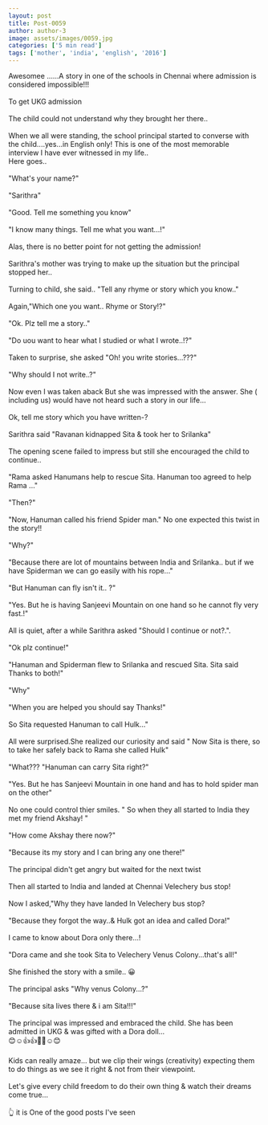 ```yaml
---
layout: post
title: Post-0059
author: author-3
image: assets/images/0059.jpg
categories: ['5 min read']
tags: ['mother', 'india', 'english', '2016']
---
```

Awesomee ......A story in one of the schools in Chennai where admission is considered impossible!!!  <br>
   <br>
 To get UKG admission  <br>
   <br>
 The child could not understand why they brought her there..  <br>
   <br>
 When we all were standing, the school principal started to converse with the child....yes...in English only! This is one of the most memorable interview I have ever witnessed in my life..  <br>
 Here goes..  <br>
   <br>
 "What's your name?"  <br>
   <br>
 "Sarithra"  <br>
   <br>
 "Good. Tell me something you know"  <br>
   <br>
 "I know many things. Tell me what you want...!"  <br>
   <br>
 Alas, there is no better point for not getting the admission!  <br>
   <br>
 Sarithra's mother was trying to make up the situation but the principal stopped her..  <br>
   <br>
 Turning to child, she said.. "Tell any rhyme or story which you know.."  <br>
   <br>
 Again,"Which one you want.. Rhyme or Story!?"  <br>
   <br>
 "Ok. Plz tell me a story.."  <br>
   <br>
 "Do uou want to hear what I studied or what I wrote..!?"  <br>
   <br>
 Taken to surprise, she asked "Oh! you write stories...???"  <br>
   <br>
 "Why should I not write..?"  <br>
   <br>
 Now even I was taken aback But she was impressed with the answer. She ( including us) would have not heard such a story in our life...  <br>
   <br>
 Ok, tell me story which you have written-?  <br>
   <br>
 Sarithra said "Ravanan kidnapped Sita & took her to Srilanka"  <br>
   <br>
 The opening scene failed to impress but still she encouraged the child to continue..  <br>
   <br>
 "Rama asked Hanumans help to rescue Sita. Hanuman too agreed to help Rama ..."  <br>
   <br>
 "Then?"  <br>
   <br>
 "Now, Hanuman called his friend Spider man." No one expected this twist in the story!!  <br>
   <br>
 "Why?"  <br>
   <br>
 "Because there are lot of mountains between India and Srilanka.. but if we have Spiderman we can go easily with his rope..."  <br>
   <br>
 "But Hanuman can fly isn't it.. ?"  <br>
   <br>
 "Yes. But he is having Sanjeevi Mountain on one hand so he cannot fly very fast.!"  <br>
   <br>
 All is quiet, after a while Sarithra asked "Should I continue or not?.".  <br>
   <br>
 "Ok plz continue!"  <br>
   <br>
 "Hanuman and Spiderman flew to Srilanka and rescued Sita. Sita said Thanks to both!"  <br>
   <br>
 "Why"  <br>
   <br>
 "When you are helped you should say Thanks!"  <br>
   <br>
 So Sita requested Hanuman to call Hulk..."  <br>
   <br>
 All were surprised.She realized our curiosity and said " Now Sita is there, so to take her safely back to Rama she called Hulk"  <br>
   <br>
 "What??? "Hanuman can carry Sita right?"  <br>
   <br>
 "Yes. But he has Sanjeevi Mountain in one hand and has to hold spider man on the other"  <br>
   <br>
 No one could control thier smiles. " So when they all started to India they met my friend Akshay! "  <br>
   <br>
 "How come Akshay there now?"  <br>
   <br>
 "Because its my story and I can bring any one there!"  <br>
   <br>
 The principal didn't get angry but waited for the next twist  <br>
   <br>
 Then all started to India and landed at Chennai Velechery bus stop!  <br>
   <br>
 Now I asked,"Why they have landed In Velechery bus stop?  <br>
   <br>
 "Because they forgot the way..& Hulk got an idea and called Dora!"  <br>
   <br>
 I came to know about Dora only there...!  <br>
   <br>
 "Dora came and she took Sita to Velechery Venus Colony...that's all!"  <br>
   <br>
 She finished the story with a smile.. 😀  <br>
   <br>
 The principal asks "Why venus Colony...?"  <br>
   <br>
 "Because sita lives there & i am Sita!!!"  <br>
   <br>
 The principal was impressed and embraced the child. She has been admitted in UKG & was gifted with a Dora doll...  <br>
 😊☺👍👍👏👏☺😊  <br>
   <br>
 Kids can really amaze... but we clip their wings (creativity) expecting them to do things as we see it right & not from their viewpoint.  <br>
   <br>
 Let's give every child freedom to do their own thing & watch their dreams come true...  <br>
   <br>
 👆 it is One of the good posts I've seen